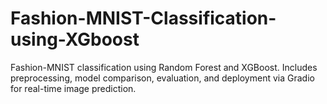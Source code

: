 # Fashion-MNIST-Classification-using-XGboost
Fashion-MNIST classification using Random Forest and XGBoost. Includes preprocessing, model comparison, evaluation, and deployment via Gradio for real-time image prediction.
